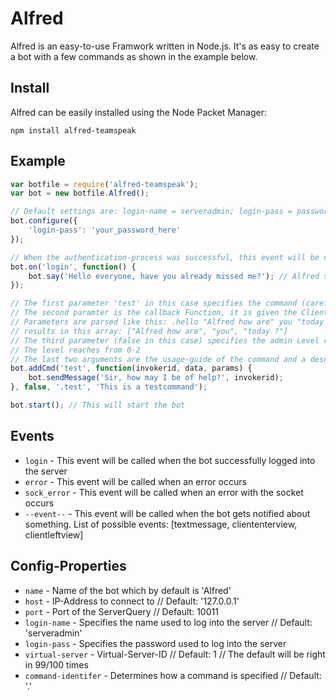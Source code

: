 # Alfred
Alfred is an easy-to-use Framwork written in Node.js.
It's as easy to create a bot with a few commands as shown in the example below.

## Install
Alfred can be easily installed using the Node Packet Manager:

`npm install alfred-teamspeak`

## Example
```javascript
var botfile = require('alfred-teamspeak');
var bot = new botfile.Alfred();

// Default settings are: login-name = serveradmin; login-pass = password;
bot.configure({
	'login-pass': 'your_password_here'
});

// When the authentication-process was successful, this event will be called
bot.on('login', function() {
	bot.say('Hello everyone, have you already missed me?'); // Alfred sends a server-wide message
});

// The first parameter 'test' in this case specifies the command (careful)
// The second paramter is the callback Function, it is given the Client-ID of the User, the other User-specific data and parameters that the user entered
// Parameters are parsed like this: .hello "Alfred how are" you "today ?"
// results in this array: ["Alfred how are", "you", "today ?"]
// The third parameter (false in this case) specifies the admin Level required
// The level reaches from 0-2
// The last two arguments are the usage-guide of the command and a description
bot.addCmd('test', function(invokerid, data, params) {
	bot.sendMessage('Sir, how may I be of help?', invokerid);
}, false, '.test', 'This is a testcommand');

bot.start(); // This will start the bot
```

## Events
- `login` - This event will be called when the bot successfully logged into the server
- `error` - This event will be called when an error occurs
- `sock_error` - This event will be called when an error with the socket occurs
- `--event--` - This event will be called when the bot gets notified about something. List of possible events: [textmessage, cliententerview, clientleftview]

## Config-Properties
- `name` - Name of the bot which by default is 'Alfred'
- `host` - IP-Address to connect to // Default: '127.0.0.1'
- `port` - Port of the ServerQuery // Default: 10011
- `login-name` - Specifies the name used to log into the server // Default: 'serveradmin'
- `login-pass` - Specifies the password used to log into the server
- `virtual-server` - Virtual-Server-ID // Default: 1 // The default will be right in 99/100 times
- `command-identifer` - Determines how a command is specified // Default: '.'
